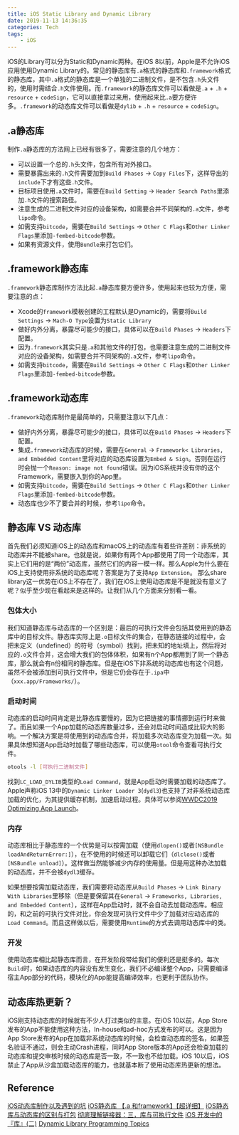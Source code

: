 ```yaml
---
title: iOS Static Library and Dynamic Library
date: 2019-11-13 14:36:35
categories: Tech
tags:
    - iOS
---
```


iOS的Library可以分为Static和Dynamic两种。在iOS 8以前，Apple是不允许iOS应用使用Dynamic Library的。常见的静态库有`.a`格式的静态库和`.framework`格式的静态库，其中`.a`格式的静态库是一个单独的二进制文件，是不包含`.h`头文件的，使用时需结合`.h`文件使用。而`.framework`的静态库文件可以看做是`.a` + `.h` + `resource` + `codeSign`，它可以直接拿过来用，使用起来比`.a`要方便许多。`.framework`的动态库文件可以看做是`dylib` + `.h` + `resource` + `codeSign`。

## .a静态库
制作`.a`静态库的方法网上已经有很多了，需要注意的几个地方：
- 可以设置一个总的`.h`头文件，包含所有对外接口。
- 需要暴露出来的`.h`文件需要加到`Build Phases` -> `Copy Files`下，这样导出的`include`下才有这些`.h`文件。
- 目标项目使用`.a`文件时，需要在`Build Setting` -> `Header Search Paths`里添加`.h`文件的搜索路径。
- 注意生成的二进制文件对应的设备架构，如需要合并不同架构的`.a`文件，参考`lipo`命令。
- 如需支持`bitcode`，需要在`Build Settings` -> `Other C Flags`和`Other Linker Flags`里添加`-fembed-bitcode`参数。
- 如果有资源文件，使用`Bundle`来打包它们。

## .framework静态库
`.framework`静态库制作方法比起`.a`静态库要方便许多，使用起来也较为方便，需要注意的点：
- Xcode的`framework`模板创建的工程默认是Dynamic的，需要将`Build Settings` -> `Mach-O Type`设置为`Static Library`
- 做好内外分离，暴露尽可能少的接口，具体可以在`Build Phases` -> `Headers`下配置。
- 因为`.framework`其实只是`.a`和其他文件的打包，也需要注意生成的二进制文件对应的设备架构，如需要合并不同架构的`.a`文件，参考`lipo`命令。
- 如需支持`bitcode`，需要在`Build Settings` -> `Other C Flags`和`Other Linker Flags`里添加`-fembed-bitcode`参数。

## .framework动态库
`.framework`动态库制作是最简单的，只需要注意以下几点：
- 做好内外分离，暴露尽可能少的接口，具体可以在`Build Phases` -> `Headers`下配置。
- 集成`.framework`动态库的时候，需要在`General` -> `Framework< Libraries, and Embedded Content`里将对应的动态库设置为`Embed & Sign`。否则在运行时会抛一个`Reason: image not found`错误。因为iOS系统并没有你的这个Framework，需要嵌入到你的App里。
- 如需支持`bitcode`，需要在`Build Settings` -> `Other C Flags`和`Other Linker Flags`里添加`-fembed-bitcode`参数。
- 动态库也少不了要合并的时候，参考`lipo`命令。

## 静态库 VS 动态库
首先我们必须知道iOS上的动态库和macOS上的动态库有着些许差别：非系统的动态库并不能被share。也就是说，如果你有两个App都使用了同一个动态库，其实上它们用的是“两份”动态库，虽然它们的内容一模一样。那么Apple为什么要在iOS上支持使用非系统的动态库呢？答案是为了支持`App Extension`。
那么share library这一优势在iOS上不存在了，我们在iOS上使用动态库是不是就没有意义了呢？似乎至少现在看起来是这样的。让我们从几个方面来分别看一看。

### 包体大小
我们知道静态库与动态库的一个区别是：最后的可执行文件会包括其使用到的静态库中的目标文件。静态库实际上是`.o`目标文件的集合，在静态链接的过程中，会把未定义（undefined）的符号（symbol）找到，把未知的地址填上，然后将对应的`.o`文件合并，这会增大我们的包体体积，如果有n个App都用到了同一个静态库，那么就会有n份相同的静态库。但是在iOS下非系统的动态库也有这个问题，虽然不会被添加到可执行文件中，但是它仍会存在于`.ipa`中（`xxx.app/Frameworks/`）。 

### 启动时间
动态库的启动时间肯定是比静态库要慢的，因为它把链接的事情挪到运行时来做了。而且如果一个App加载的动态库数量过多，还会对启动时间造成比较大的影响。一个解决方案是将使用到的动态库合并，将加载多次动态库变为加载一次。如果具体想知道App启动时加载了哪些动态库，可以使用`otool`命令查看可执行文件。
```bash
otools -l [可执行二进制文件]
```
找到`LC_LOAD_DYLIB`类型的`Load Command`，就是App启动时需要加载的动态库了。
Apple声称iOS 13中的`Dynamic Linker Loader 3`(`dydl3`)也支持了对非系统动态库加载的优化，为其提供缓存机制，加速启动过程。具体可以参阅[WWDC2019 Optimizing App Launch](https://developer.apple.com/videos/play/wwdc2019/423/)。

### 内存
动态库相比于静态库的一个优势是可以按需加载（使用`dlopen()`或者`[NSBundle loadAndReturnError:]`），在不使用的时候还可以卸载它们（`dlclose()`或者`[NSBundle unload]`）。这样做当然能够减少内存的使用量。但是用这种办法加载的动态库，并不会被`dydl3`缓存。

如果想要按需加载动态库，我们需要将动态库从`Build Phases` -> `Link Binary With Libraries`里移除（但是要保留其在`General` -> `Frameworks, Libraries, and Embedded Content`），这样在App启动时，就不会自动去加载动态库。相应的，和之前的可执行文件对比，你会发现可执行文件中少了加载对应动态库的`Load Command`。而且这样做以后，需要使用`Runtime`的方式去调用动态库中的类。

### 开发
使用动态库相比起静态库而言，在开发阶段带给我们的便利还是挺多的。每次`Build`时，如果动态库的内容没有发生变化，我们不必编译整个App，只需要编译宿主App部分的代码，模块化的App能提高编译效率，也更利于团队协作。

## 动态库热更新？
iOS刚支持动态库的时候就有不少人打过类似的主意。在iOS 10以前，App Store发布的App不能使用这种方法，In-house和ad-hoc方式发布的可以。这是因为App Store发布的App在加载非系统动态库的时候，会检查动态库的签名，如果签名验证不通过，则会主动Crash进程，同时App Store版本的App还会检查加载的动态库和提交审核时候的动态库是否一致，不一致也不给加载。iOS 10以后，iOS禁止了App从沙盒加载动态库的能力，也就基本断了使用动态库热更新的想法。

## Reference 
[iOS动态库制作以及遇到的坑](https://www.jianshu.com/p/87a412b07d5d)
[iOS静态库 【.a 和framework】【超详细】](https://my.oschina.net/kaqijiang/blog/649632)
[iOS静态库与动态库的区别与打包](https://juejin.im/post/5dc92e92f265da4d4d0d0054#heading-2)
[彻底理解链接器：三，库与可执行文件](https://segmentfault.com/a/1190000016433897)
[iOS 开发中的『库』(二)](https://github.com/Damonvvong/DevNotes/blob/master/Notes/framework2.md)
[Dynamic Library Programming Topics](https://developer.apple.com/library/archive/documentation/DeveloperTools/Conceptual/DynamicLibraries/100-Articles/OverviewOfDynamicLibraries.html)